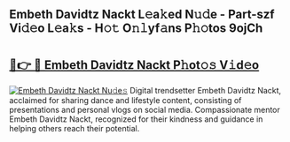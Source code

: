 ## Embeth Davidtz Nackt L𝚎a𝚔ed N𝚞𝚍e - Part-szf Vi𝚍𝚎o L𝚎a𝚔s - H𝚘𝚝 O𝚗𝚕yf𝚊ns P𝚑𝚘tos 9ojCh

# <h2><a href="http://kf7yva.oniu.top/?m=Embeth+Davidtz+Nackt">🔗👉 🔴 Embeth Davidtz Nackt P𝚑ot𝚘𝚜 V𝚒d𝚎o</a></h2>

[![Embeth Davidtz Nackt Nu𝚍e𝚜](https://i.imgur.com/0qMVB7G.gif)](http://kf7yva.oniu.top/?m=Embeth+Davidtz+Nackt)
Digital trendsetter Embeth Davidtz Nackt, acclaimed for sharing dance and lifestyle content, consisting of presentations and personal vlogs on social media. Compassionate mentor Embeth Davidtz Nackt, recognized for their kindness and guidance in helping others reach their potential.  
